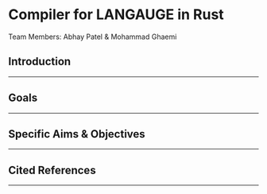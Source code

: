 # Compiler for LANGAUGE in Rust
Team Members: Abhay Patel & Mohammad Ghaemi

## Introduction
---

## Goals
---

## Specific Aims & Objectives
---

## Cited References
---